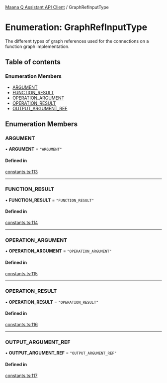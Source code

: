 [Maana Q Assistant API Client](../README.md) / GraphRefInputType

# Enumeration: GraphRefInputType

The different types of graph references used for the connections on a
function graph implementation.

## Table of contents

### Enumeration Members

- [ARGUMENT](GraphRefInputType.md#argument)
- [FUNCTION\_RESULT](GraphRefInputType.md#function_result)
- [OPERATION\_ARGUMENT](GraphRefInputType.md#operation_argument)
- [OPERATION\_RESULT](GraphRefInputType.md#operation_result)
- [OUTPUT\_ARGUMENT\_REF](GraphRefInputType.md#output_argument_ref)

## Enumeration Members

### ARGUMENT

• **ARGUMENT** = ``"ARGUMENT"``

#### Defined in

[constants.ts:113](https://github.com/maana-io/q-assistant-client/blob/develop/src/constants.ts#L113)

___

### FUNCTION\_RESULT

• **FUNCTION\_RESULT** = ``"FUNCTION_RESULT"``

#### Defined in

[constants.ts:114](https://github.com/maana-io/q-assistant-client/blob/develop/src/constants.ts#L114)

___

### OPERATION\_ARGUMENT

• **OPERATION\_ARGUMENT** = ``"OPERATION_ARGUMENT"``

#### Defined in

[constants.ts:115](https://github.com/maana-io/q-assistant-client/blob/develop/src/constants.ts#L115)

___

### OPERATION\_RESULT

• **OPERATION\_RESULT** = ``"OPERATION_RESULT"``

#### Defined in

[constants.ts:116](https://github.com/maana-io/q-assistant-client/blob/develop/src/constants.ts#L116)

___

### OUTPUT\_ARGUMENT\_REF

• **OUTPUT\_ARGUMENT\_REF** = ``"OUTPUT_ARGUMENT_REF"``

#### Defined in

[constants.ts:117](https://github.com/maana-io/q-assistant-client/blob/develop/src/constants.ts#L117)

